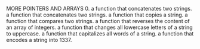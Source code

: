MORE POINTERS AND ARRAYS 
0.  a function that concatenates two strings.
a function that concatenates two strings.
a function that copies a string.
a function that compares two strings.
a function that reverses the content of an array of integers.
a function that changes all lowercase letters of a string to uppercase.
a function that capitalizes all words of a string.
a function that encodes a string into 1337.
